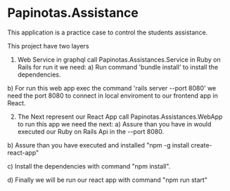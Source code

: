 # Papinotas.Assistance
This application is a practice case to control the students assistance.


This project have two layers

1) Web Service in graphql call Papinotas.Assistances.Service in Ruby on Rails for run it we need:
a) Run command 'bundle install' to install the dependencies.

b) For run this web app exec the command 'rails server --port 8080' we need the port 8080 to connect in local enviroment to our frontend app in React.

2) The Next represent our React App call Papinotas.Assistances.WebApp to run this app we need the next:
a) Assure than you have in would executed our Ruby on Rails Api in the --port 8080.

b) Assure than you have executed and installed "npm -g install create-react-app"

c) Install the dependencies with command "npm install".

d) Finally we will be run our react app with command "npm run start"
